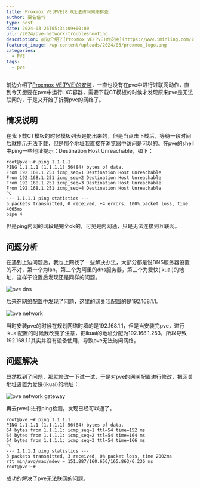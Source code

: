 ```yaml
---
title: Proxmox VE(PVE)8.0无法访问网络排查
author: 要名俗气
type: post
date: 2024-03-26T05:34:09+00:00
url: /2024/pve-network-troubleshooting
description: 前边介绍了[Proxmox VE(PVE)的安装](https://www.iminling.com/2024/03/23/459.html "畅网J4125安装Proxmox virtual environment(pve) 8.0")，一直也没有在pve中进行过联网动作，直到今天想要在pve中运行LXC容器，需要下载CT模板的时候才发现原来pve是无法联网的，于是又开始了折腾pve的网络了。 情况说明 在我下载CT模板的时候模板列表是能出来的，但是当点击下载后，等待一段时间后就提示无法下载，但是那个地址我直接在浏览器中访问是可以的。
featured_image: /wp-content/uploads/2024/03/proxmox_logo.png
categories:
  - PVE
tags:
  - pve
---
```

前边介绍了[Proxmox VE(PVE)的安装](https://www.iminling.com/2024/03/23/459.html "畅网J4125安装Proxmox virtual environment(pve) 8.0")，一直也没有在pve中进行过联网动作，直到今天想要在pve中运行LXC容器，需要下载CT模板的时候才发现原来pve是无法联网的，于是又开始了折腾pve的网络了。

## 情况说明

在我下载CT模板的时候模板列表是能出来的，但是当点击下载后，等待一段时间后就提示无法下载，但是那个地址我直接在浏览器中访问是可以的。在pve的shell中ping一些地址提示：Destination Host Unreachable，如下：

```
root@pve:~# ping 1.1.1.1
PING 1.1.1.1 (1.1.1.1) 56(84) bytes of data.
From 192.168.1.251 icmp_seq=1 Destination Host Unreachable
From 192.168.1.251 icmp_seq=2 Destination Host Unreachable
From 192.168.1.251 icmp_seq=3 Destination Host Unreachable
From 192.168.1.251 icmp_seq=4 Destination Host Unreachable
^C
--- 1.1.1.1 ping statistics ---
5 packets transmitted, 0 received, +4 errors, 100% packet loss, time 4065ms
pipe 4
```

但是ping内网的网段是完全ok的，可见是内网通，只是无法连接到互联网。

## 问题分析

在遇到上边问题后，我也上网找了一些解决办法，大部分都是说DNS服务器设置的不对，第一个为lan，第二个为阿里的dns服务器，第三个为爱快(ikuai)的地址，这样子设置后发现还是同样的问题。

![pve dns](https://www.iminling.com/wp-content/uploads/2024/03/EB7A04F12FB94485C93870ECAFD3A4C9.png)

后来在网络配置中发现了问题，这里的网关我配置的是192.168.1.1。

![pve network](https://www.iminling.com/wp-content/uploads/2024/03/B42FD7FF691A2DA49E72BE3C533CFE1E.png)

当时安装pve的时候在规划网络时填的是192.168.1.1，但是当安装完pve，进行ikuai配置的时候我改变了注意，把ikuai的地址分配为192.168.1.253，所以导致192.168.1.1其实并没有设备使用，导致pve无法访问网络。

## 问题解决

既然找到了问题，那就修改一下试一试，于是对pve的网关配置进行修改，把网关地址设置为爱快(ikuai)的地址：

![pve network gateway](https://www.iminling.com/wp-content/uploads/2024/03/AC7CCDE1F9D6DDE1321A91A1B013DC38.png)

再去pve中进行ping检测，发现已经可以通了。

```
root@pve:~# ping 1.1.1.1
PING 1.1.1.1 (1.1.1.1) 56(84) bytes of data.
64 bytes from 1.1.1.1: icmp_seq=1 ttl=54 time=152 ms
64 bytes from 1.1.1.1: icmp_seq=2 ttl=54 time=164 ms
64 bytes from 1.1.1.1: icmp_seq=3 ttl=54 time=166 ms
^C
--- 1.1.1.1 ping statistics ---
3 packets transmitted, 3 received, 0% packet loss, time 2002ms
rtt min/avg/max/mdev = 151.887/160.656/165.863/6.236 ms
root@pve:~#
```

成功的解决了pve无法联网的问题。
